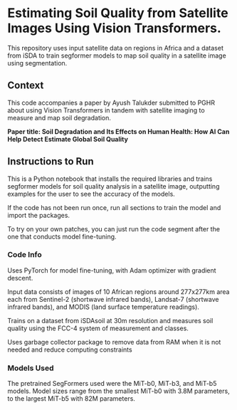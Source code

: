 # Estimating Soil Quality from Satellite Images Using Vision Transformers.
This repository uses input satellite data on regions in Africa and a dataset from iSDA to train segformer models to map soil quality in a satellite image using segmentation.
## Context
This code accompanies a paper by Ayush Talukder submitted to PGHR about using Vision Transformers in tandem with satellite imaging to measure and map soil degradation. 

**Paper title: Soil Degradation and Its Effects on Human Health: How AI Can Help Detect Estimate Global Soil Quality** 

## Instructions to Run
This is a Python notebook that installs the required libraries and trains segformer models for soil quality analysis in a satellite image, outputting examples for the user to see the accuracy of the models.

If the code has not been run once, run all sections to train the model and import the packages.

To try on your own patches, you can just run the code segment after the one that conducts model fine-tuning.

### Code Info
Uses PyTorch for model fine-tuning, with Adam optimizer with gradient descent.

Input data consists of images of 10 African regions around 277x277km area each from Sentinel-2 (shortwave infrared bands), Landsat-7 (shortwave infrared bands), and MODIS (land surface temperature readings).

Trains on a dataset from iSDAsoil at 30m resolution and measures soil quality using the FCC-4 system of measurement and classes.

Uses garbage collector package to remove data from RAM when it is not needed and reduce computing constraints

### Models Used
The pretrained SegFormers used were the MiT-b0, MiT-b3, and MiT-b5 models. Model sizes range from the smallest MiT-b0 with 3.8M parameters, to the largest MiT-b5 with 82M parameters.
